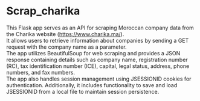 # Scrap_charika
This Flask app serves as an API for scraping Moroccan company data from the Charika website (https://www.charika.ma/).<br>It allows users to retrieve information about companies by sending a GET request with the company name as a parameter. <br>The app utilizes BeautifulSoup for web scraping and provides a JSON response containing details such as company name, registration number (RC), tax identification number (ICE), capital, legal status, address, phone numbers, and fax numbers. <br>The app also handles session management using JSESSIONID cookies for authentication. Additionally, it includes functionality to save and load JSESSIONID from a local file to maintain session persistence.
